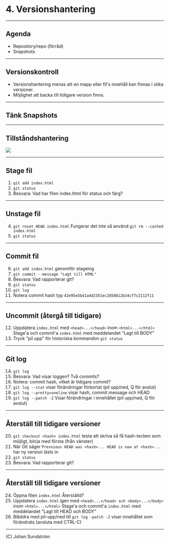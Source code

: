 # 4. Versionshantering

---

## Agenda

* Repository/repo (förråd)
* Snapshots

---

## Versionskontroll

* Versionshantering menas att en mapp eller fil's innehåll kan finnas i olika versioner.
* Möjlighet att backa till tidigare version finns.

---

## Tänk Snapshots

---

## Tillståndshantering

<img src="https://camo.githubusercontent.com/68c10cf9817f61108313cf3eb561e96913e0f16783a31e344f1414e11dbe41a1/68747470733a2f2f6769742d73636d2e636f6d2f696d616765732f61626f75742f696e646578314032782e706e67">

---

## Stage fil

1. ```git add index.html```
2. ```git status```
3. Besvara: Vad har filen index.html för status och färg?

---

## Unstage fil

4. ```git reset HEAD index.html``` Fungerar det inte så använd ```git rm --cached index.html```
5. ```git status```

---

## Commit fil

6. ```git add index.html``` genomför stageing
7. ```git commit --message "Lagt till HTML"```
8. Besvara: Vad rapporterar git?
9. ```git status```
10. ```git log```
11. Notera commit hash typ  `42e95e5b41a4d2351ec2850812b34cf7c2112f11`

---

## Uncommit (återgå till tidigare)

12. Uppdatera ```index.html``` med ```<head>...</head>``` inom ```<html>...</html>```
Stage'a och commit'a ```index.html``` med meddelandet "Lagt till BODY"
13. Tryck "pil upp" för historiska kommandon ```git status```

---

## Git log

14. ```git log```
15. Besvara: Vad visar loggen? Två commits?
16. Notera: commit hash, vilket är tidigare commit?
17. ```git log --stat``` visar förändringar förkortat (pil upp/ned, Q för avslut)
18. ```git log --pretty=oneline``` visar hash, commit message och HEAD
19. ```git log --patch -2``` Visar förändringar i innehållet (pil upp/ned, Q för avslut)

---

## Återställ till tidigare versioner

20. ```git checkout <hash> index.html``` testa att skriva så få hash-tecken som möjligt, börja med första (från vänster)
21. När Git säger ```Prevoious HEAD was <hash>... HEAD is now at <hash>...``` har ny version lästs in
22. ```git status```
23. Besvara: Vad rapporterar git?

---

## Återställ till tidigare versioner

24. Öppna filen ```index.html``` Återställd?
25. Uppdatera ```index.html``` igen med ```<head>...</head> och <body>...</body>``` inom ```<html>...</html>```
Stage'a och commit'a ```index.html``` med meddelandet "Lagt till HEAD och BODY"
26. Bläddra med pil-upp/ned till ```git log -patch -2```  visar innehållet som förändrats (avsluta med CTRL-C)

--- 

(C) Johan Sundström